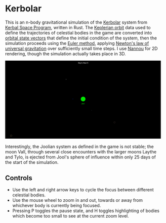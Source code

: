 # Kerbolar

This is an n-body gravitational simulation of the [Kerbolar](https://wiki.kerbalspaceprogram.com/wiki/Kerbol) system from [Kerbal Space Program](https://www.kerbalspaceprogram.com/), written in Rust.
The [Keplerian orbit](https://en.wikipedia.org/wiki/Kepler_orbit) data used to define the trajectories of celestial bodies in the game are converted into [orbital state vectors](https://en.wikipedia.org/wiki/Orbital_state_vectors) that define the initial condition of the system, then the simulation proceeds using the [Euler method](https://en.wikipedia.org/wiki/Euler_method), applying [Newton's law of universal gravitation](https://en.wikipedia.org/wiki/Newton%27s_law_of_universal_gravitation) over sufficiently small time steps.
I use [Nannou](https://nannou.cc/) for 2D rendering, though the simulation actually takes place in 3D.

![The Joolian System](./jool.png)

Interestingly, the Joolian system as defined in the game is not stable;
the moon Vall, through several close encounters with the larger moons Laythe and Tylo, is ejected from Jool's sphere of influence within only 25 days of the start of the simulation.

## Controls

* Use the left and right arrow keys to cycle the focus between different celestial bodies.
* Use the mouse wheel to zoom in and out, towards or away from whichever body is currently being focused.
* Pressing P toggles the pause state, and H toggles highlighting of bodies which become too small to see at the current zoom level.
